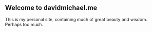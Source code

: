 ## Welcome to davidmichael.me

This is my personal site, containing much of great beauty and wisdom. Perhaps too much.